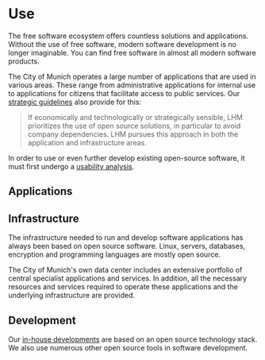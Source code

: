 <script setup>
import TagTile from ".vitepress/components/TagTile.vue";
</script>

# Use

The free software ecosystem offers countless solutions and applications.
Without the use of free software, modern software development is no longer imaginable.
You can find free software in almost all modern software products.

The City of Munich operates a large number of applications that are used in various areas.
These range from administrative applications for internal use to applications for citizens that facilitate access to public services.
Our [strategic guidelines](principles#legal-and-political-requirements) also provide for this:

> If economically and technologically or strategically sensible, LHM prioritizes the use of open source solutions, in particular to avoid company dependencies.
> LHM pursues this approach in both the application and infrastructure areas.

In order to use or even further develop existing open-source software, it must first undergo a [usability analysis](./usability-analysis.md).

## Applications

<ClientOnly>
<TagTile
:available-tags="['application']"
:exclude="['eigenentwicklung']"
show-tags
show-excerpt
/>
</ClientOnly>

## Infrastructure

The infrastructure needed to run and develop software applications has always been based on open source software.
Linux, servers, databases, encryption and programming languages are mostly open source.

The City of Munich's own data center includes an extensive portfolio of central specialist applications and services.
In addition, all the necessary resources and services required to operate these applications and the underlying infrastructure are provided.


<ClientOnly>
<TagTile
:available-tags="['infrastruktur']" 
:exclude="['eigenentwicklung']"
show-tags
show-excerpt
/>
</ClientOnly>

## Development

Our [in-house developments](in-house-development.html) are based on an open source technology stack.
We also use numerous other open source tools in software development.


<ClientOnly>
<TagTile
:available-tags="['development']"
:exclude="['eigenentwicklung']"
show-tags
show-excerpt
/>
</ClientOnly>
